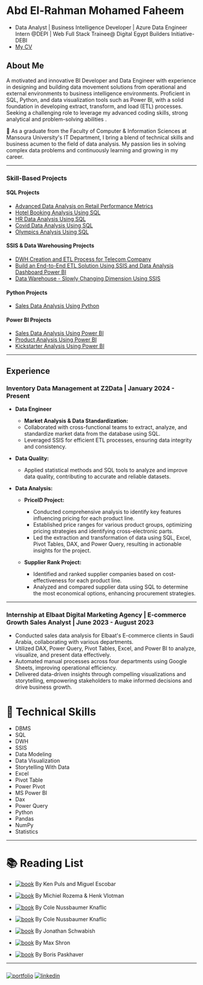 # Abd El-Rahman Mohamed Faheem 
- Data Analyst | Business Intelligence Developer | Azure Data Engineer Intern @DEPI | Web Full Stack Trainee@ Digital Egypt Builders Initiative- DEBI
- [My CV](https://flowcv.com/resume/7a7wllts1b)


 
## About Me

A motivated and innovative BI Developer and Data Engineer with experience in designing and building data movement solutions from operational and external environments to business intelligence environments. Proficient in SQL, Python, and data visualization tools such as Power BI, with a solid foundation in developing extract, transform, and load (ETL) processes. Seeking a challenging role to leverage my advanced coding skills, strong analytical and problem-solving abilities .

🚀 As a graduate from the Faculty of Computer & Information Sciences at Mansoura University's IT Department, I bring a blend of technical skills and business acumen to the field of data analysis. My passion lies in solving complex data problems and continuously learning and growing in my career.


  ---

### Skill-Based Projects

#### SQL Projects
- [Advanced Data Analysis on Retail Performance Metrics](https://github.com/abdelrahmanfaheem/Growth-Sales-Analysis-Using-SQL)
- [Hotel Booking Analysis Using SQL](https://github.com/abdelrahmanfaheem/Hotel-Booking-Analysis-Using-SQL)
- [HR Data Analysis Using SQL](https://github.com/abdelrahmanfaheem/HR-Data-Analaysis-Using-SQL)
- [Covid Data Analysis Using SQL](https://github.com/abdelrahmanfaheem/Analysis-Covid-Data-Using-SQL-)
- [Olympics Analysis Using SQL](https://github.com/abdelrahmanfaheem/Olympics-Analysis-Using-SQL)

#### SSIS & Data Warehousing Projects
- [DWH Creation and ETL Process for Telecom Company](https://github.com/abdelrahmanfaheem/Telecom-DWH-Using-SSIS)
- [Build an End-to-End ETL Solution Using SSIS and Data Analysis Dashboard Power BI](https://github.com/abdelrahmanfaheem/Damietta-DWH-Analysis-using-Sql-And-Power-BI)
- [Data Warehouse - Slowly Changing Dimension Using SSIS](https://github.com/abdelrahmanfaheem/DWH-Slowly-changing-dimension/tree/main)

#### Python Projects
- [Sales Data Analysis Using Python](https://github.com/abdelrahmanfaheem/Sales-Data-Analysis-Using-python)

#### Power BI Projects
- [Sales Data Analysis Using Power BI](https://app.powerbi.com/view?r=eyJrIjoiZDhhYzg1YjItMmIxMS00NWVhLWE3YjItNTllNGI1ZDdhM2IwIiwidCI6ImRmODY3OWNkLWE4MGUtNDVkOC05OWFjLWM4M2VkN2ZmOTVhMCJ9)
- [Product Analysis Using Power BI](https://app.powerbi.com/view?r=eyJrIjoiZDAwYjZjOWUtMmNlZS00OWJiLWI0MDItYjZiN2ExOGY4NDFlIiwidCI6ImRmODY3OWNkLWE4MGUtNDVkOC05OWFjLWM4M2VkN2ZmOTVhMCJ9)
- [Kickstarter Analysis Using Power BI](https://github.com/abdelrahmanfaheem/KickStarter)

  


---


 ## Experience

### Inventory Data Management at Z2Data | January 2024 - Present


- **Data Engineer**
   - **Market Analysis & Data Standardization:**
    - Collaborated with cross-functional teams to extract, analyze, and standardize market data from the database using SQL.
    - Leveraged SSIS for efficient ETL processes, ensuring data integrity and consistency.

- **Data Quality:**
  - Applied statistical methods and SQL tools to analyze and improve data quality, contributing to accurate and reliable datasets.

- **Data Analysis:**
  - **PriceID Project:**
    - Conducted comprehensive analysis to identify key features influencing pricing for each product line.
    - Established price ranges for various product groups, optimizing pricing strategies and identifying cross-electronic parts.
    - Led the extraction and transformation of data using SQL, Excel, Pivot Tables, DAX, and Power Query, resulting in actionable insights for the project.

  - **Supplier Rank Project:**
    - Identified and ranked supplier companies based on cost-effectiveness for each product line.
    - Analyzed and compared supplier data using SQL to determine the most economical options, enhancing procurement strategies.

---

### Internship at Elbaat Digital Marketing Agency | E-commerce Growth Sales Analyst | June 2023 - August 2023

- Conducted sales data analysis for Elbaat's E-commerce clients in Saudi Arabia, collaborating with various departments.
- Utilized DAX, Power Query, Pivot Tables, Excel, and Power BI to analyze, visualize, and present data effectively.
- Automated manual processes across four departments using Google Sheets, improving operational efficiency.
- Delivered data-driven insights through compelling visualizations and storytelling, empowering stakeholders to make informed decisions and drive business growth.





# 🔧 Technical Skills
- DBMS
- SQL
- DWH
- SSIS
- Data Modeling
- Data Visualization
- Storytelling With Data
- Excel
- Pivot Table
- Power Pivot
- MS Power BI
- Dax
- Power Query
- Python
- Pandas
- NumPy
- Statistics

---

# 📚 Reading List
- [![book](https://img.shields.io/badge/Master%20Your%20Data%20With%20Power%20Query%20In%20Excel%20and%20Power%20BI-Book-red)](https://www.example.com)
  By Ken Puls and Miguel Escobar

- [![book](https://img.shields.io/badge/Extreme%20Dax-Book-red)](https://www.example.com)
  By Michiel Rozema & Henk Vlotman

- [![book](https://img.shields.io/badge/Storytelling%20With%20Data-Book-red)](https://www.example.com)
  By Cole Nussbaumer Knaflic

- [![book](https://img.shields.io/badge/Storytelling%20with%20Data%20Let's%20Practice-Book-red)](https://www.example.com)
  By Cole Nussbaumer Knaflic

- [![book](https://img.shields.io/badge/Better%20Data%20Visualization-Book-red)](https://www.example.com)
  By Jonathan Schwabish

- [![book](https://img.shields.io/badge/Thinking%20With%20Data-Book-red)](https://www.example.com)
  By Max Shron

- [![book](https://img.shields.io/badge/Pandas%20In%20Action-Book-red)](https://www.example.com)
  By Boris Paskhaver

---

##### 
[![portfolio](https://img.shields.io/badge/my_portfolio-000?style=for-the-badge&logo=ko-fi&logoColor=white)](https://github.com/AMF10)
[![linkedin](https://img.shields.io/badge/linkedin-0A66C2?style=for-the-badge&logo=linkedin&logoColor=white)](https://www.linkedin.com/in/abdelrahmanfaheem/)

